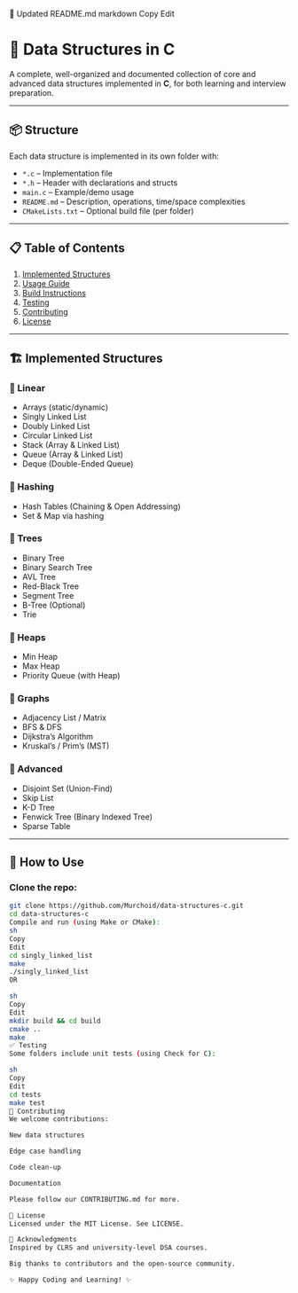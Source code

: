 📄 Updated README.md
markdown
Copy
Edit
# 📘 Data Structures in C

A complete, well-organized and documented collection of core and advanced data structures implemented in **C**, for both learning and interview preparation.

---

## 📦 Structure

Each data structure is implemented in its own folder with:

- `*.c` – Implementation file
- `*.h` – Header with declarations and structs
- `main.c` – Example/demo usage
- `README.md` – Description, operations, time/space complexities
- `CMakeLists.txt` – Optional build file (per folder)

---

## 📋 Table of Contents

1. [Implemented Structures](#-implemented-structures)
2. [Usage Guide](#-usage-guide)
3. [Build Instructions](#-build-instructions)
4. [Testing](#-testing)
5. [Contributing](#-contributing)
6. [License](#-license)

---

## 🏗️ Implemented Structures

### 🔹 Linear
- Arrays (static/dynamic)
- Singly Linked List
- Doubly Linked List
- Circular Linked List
- Stack (Array & Linked List)
- Queue (Array & Linked List)
- Deque (Double-Ended Queue)

### 🔹 Hashing
- Hash Tables (Chaining & Open Addressing)
- Set & Map via hashing

### 🔹 Trees
- Binary Tree
- Binary Search Tree
- AVL Tree
- Red-Black Tree
- Segment Tree
- B-Tree (Optional)
- Trie

### 🔹 Heaps
- Min Heap
- Max Heap
- Priority Queue (with Heap)

### 🔹 Graphs
- Adjacency List / Matrix
- BFS & DFS
- Dijkstra’s Algorithm
- Kruskal’s / Prim’s (MST)

### 🔹 Advanced
- Disjoint Set (Union-Find)
- Skip List
- K-D Tree
- Fenwick Tree (Binary Indexed Tree)
- Sparse Table

---

## 🚀 How to Use

### Clone the repo:
```sh
git clone https://github.com/Murchoid/data-structures-c.git
cd data-structures-c
Compile and run (using Make or CMake):
sh
Copy
Edit
cd singly_linked_list
make
./singly_linked_list
OR

sh
Copy
Edit
mkdir build && cd build
cmake ..
make
✅ Testing
Some folders include unit tests (using Check for C):

sh
Copy
Edit
cd tests
make test
🤝 Contributing
We welcome contributions:

New data structures

Edge case handling

Code clean-up

Documentation

Please follow our CONTRIBUTING.md for more.

📜 License
Licensed under the MIT License. See LICENSE.

🙌 Acknowledgments
Inspired by CLRS and university-level DSA courses.

Big thanks to contributors and the open-source community.

✨ Happy Coding and Learning! ✨
